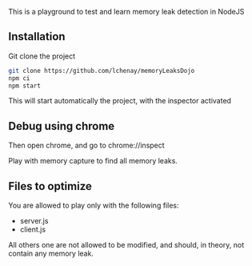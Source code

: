 This is a playground to test and learn memory leak detection in NodeJS


## Installation

Git clone the project

```bash
git clone https://github.com/lchenay/memoryLeaksDojo
npm ci
npm start
```

This will start automatically the project, with the inspector activated

## Debug using chrome

Then open chrome, and go to chrome://inspect

Play with memory capture to find all memory leaks.

## Files to optimize

You are allowed to play only with the following files:
* server.js
* client.js

All others one are not allowed to be modified, and should, in theory, not contain any memory leak.
